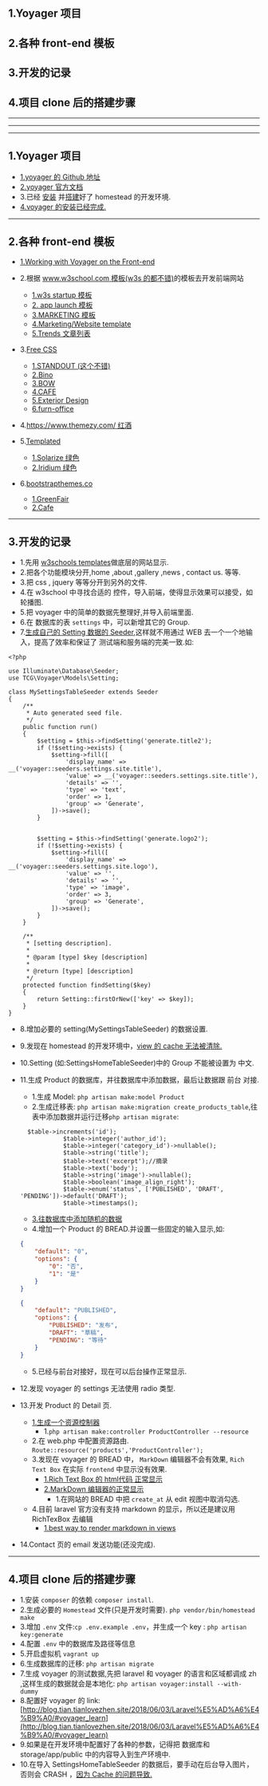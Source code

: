 ## 1.Yoyager 项目
## 2.各种 front-end 模板
## 3.开发的记录
## 4.项目 clone 后的搭建步骤

***
***
***

## 1.Yoyager 项目

* [1.yoyager 的 Github 地址](https://github.com/the-control-group/voyager)
* [2.yoyager 官方文档](https://voyager.readme.io/docs)
* 3.已经 [安装](https://laravel-china.org/docs/laravel/5.6/installation/1352) 并[搭建](https://laravel-china.org/docs/laravel/5.6/homestead/1355#configuring-homestead)好了 homestead 的开发环境.
* [4.voyager 的安装已经完成.](https://github.com/the-control-group/voyager)

***

## 2.各种 front-end 模板
* [1.Working with Voyager on the Front-end](https://devdojo.com/blog/tutorials/working-with-voyager-on-the-front-end)
* 2.根据 [www.w3school.com 模板(w3s 的都不错)](https://www.w3schools.com/w3css/w3css_templates.asp)的模板去开发前端网站
    * [1.w3s startup 模板](https://www.w3schools.com/w3css/tryw3css_templates_startup.htm#about)
    * [2. app launch 模板](https://www.w3schools.com/w3css/tryw3css_templates_app_launch.htm)
    * [3.MARKETING 模板](https://www.w3schools.com/w3css/tryw3css_templates_marketing.htm#)
    * [4.Marketing/Website template](https://www.w3schools.com/w3css/tryw3css_templates_website.htm#)
    * [5.Trends 文章列表](https://www.w3schools.com/w3css/tryit.asp?filename=tryw3css_trends_single)
* 3.[Free CSS](https://www.free-css.com/)
    * [1.STANDOUT (这个不错)](https://www.free-css.com/free-css-templates/page228/standout)
    * [2.Bino](https://www.free-css.com/free-css-templates/page228/bino)
    * [3.BOW](https://www.free-css.com/free-css-templates/page224/bow)
    * [4.CAFE](https://www.free-css.com/free-css-templates/page193/cafe)
    * [5.Exterior Design](https://www.free-css.com/free-css-templates/page165/exterior-design)
    * [6.furn-office](https://www.free-css.com/free-css-templates/page90/furn-office)
    
* 4.[https://www.themezy.com/ 红酒](https://www.themezy.com/free-website-templates/245-winery-free-responsive-website-template)

* 5.[Templated](https://templated.co/)
    * [1.Solarize 绿色](https://templated.co/solarize)
    * [2.Iridium 绿色](https://templated.co/iridium)
* 6.[bootstrapthemes.co](https://bootstrapthemes.co/)
    * [1.GreenFair](https://bootstrapthemes.co/item/greenfair-one-page-html5-template/)
    * [2.Cafe](https://bootstrapthemes.co/item/cafe-restaurant-free-website-template/)

***

## 3.开发的记录
* 1.先用 [w3schools templates](https://www.w3schools.com/w3css/tryw3css_templates_startup.htm#work)做底层的网站显示.
* 2.把各个功能模块分开,home ,about ,gallery ,news , contact us.  等等.
* 3.把 css , jquery 等等分开到另外的文件.
* 4.在 w3school 中寻找合适的 控件，导入前端，使得显示效果可以接受，如 轮播图.
* 5.把 voyager 中的简单的数据先整理好,并导入前端里面.
* 6.在 数据库的表 `settings` 中，可以新增其它的 Group.
* 7.[生成自己的 Setting 数据的 Seeder](http://blog.tian.tianlovezhen.site/2018/06/03/Laravel%E5%AD%A6%E4%B9%A0/#data_insert),这样就不用通过 WEB 去一个一个地输入，提高了效率和保证了
测试端和服务端的完美一致.如:

```angular2html
<?php

use Illuminate\Database\Seeder;
use TCG\Voyager\Models\Setting;

class MySettingsTableSeeder extends Seeder
{
    /**
     * Auto generated seed file.
     */
    public function run()
    {
        $setting = $this->findSetting('generate.title2');
        if (!$setting->exists) {
            $setting->fill([
                'display_name' => __('voyager::seeders.settings.site.title'),
                'value' => __('voyager::seeders.settings.site.title'),
                'details' => '',
                'type' => 'text',
                'order' => 1,
                'group' => 'Generate',
            ])->save();
        }


        $setting = $this->findSetting('generate.logo2');
        if (!$setting->exists) {
            $setting->fill([
                'display_name' => __('voyager::seeders.settings.site.logo'),
                'value' => '',
                'details' => '',
                'type' => 'image',
                'order' => 3,
                'group' => 'Generate',
            ])->save();
        }
    }

    /**
     * [setting description].
     *
     * @param [type] $key [description]
     *
     * @return [type] [description]
     */
    protected function findSetting($key)
    {
        return Setting::firstOrNew(['key' => $key]);
    }
}

```

* 8.增加必要的 setting(MySettingsTableSeeder) 的数据设置.
* 9.发现在 homestead 的开发环境中，[view 的 cache 无法被清除.](http://blog.tian.tianlovezhen.site/2018/06/03/Laravel%E5%AD%A6%E4%B9%A0/#cache_clear)
* 10.Setting (如:SettingsHomeTableSeeder)中的 Group 不能被设置为 中文.
* 11.生成 Product 的数据库，并往数据库中添加数据，最后让数据跟 前台 对接.
    * 1.生成 Model: `php artisan make:model Product`
    * 2.生成迁移表: `php artisan make:migration create_products_table`,往表中添加数据并运行迁移`php artisan migrate`:
    ```angular2html
      $table->increments('id');
                $table->integer('author_id');
                $table->integer('category_id')->nullable();
                $table->string('title');
                $table->text('excerpt');//摘录
                $table->text('body');
                $table->string('image')->nullable();
                $table->boolean('image_align_right');
                $table->enum('status', ['PUBLISHED', 'DRAFT', 'PENDING'])->default('DRAFT');
                $table->timestamps();

    ```
    * [3.往数据库中添加随机的数据](http://blog.tian.tianlovezhen.site/2018/06/03/Laravel%E5%AD%A6%E4%B9%A0/#cache_clear)
    * 4.增加一个 Product 的 BREAD.并设置一些固定的输入显示,如:
    ```json
    {
        "default": "0",
        "options": {
            "0": "否",
            "1": "是"
        }
    }
    ```
    
    ```json
    {
        "default": "PUBLISHED",
        "options": {
            "PUBLISHED": "发布",
            "DRAFT": "草稿",
            "PENDING": "等待"
        }
    }
    ```
   * 5.已经与前台对接好，现在可以后台操作正常显示.

* 12.发现 voyager 的 settings 无法使用 radio 类型.

* 13.开发 Product 的 Detail 页.
    * [1.生成一个资源控制器](https://laravel-china.org/docs/laravel/5.6/controllers/1366#resource-controllers)
        * 1.`php artisan make:controller ProductController --resource`
    * 2.在 web.php 中配置资源路由. `Route::resource('products','ProductController');`
    * 3.发现在  voyager 的 BREAD 中， `MarkDown` 编辑器不会有效果, `Rich Text Box` 在实际 `frontend` 中显示没有效果.
        * [1.Rich Text Box 的 html代码 正常显示](https://github.com/the-control-group/voyager/issues/1081)
        * [2.MarkDown 编辑器的正常显示](https://github.com/the-control-group/voyager/issues/1847)
            * 1.在网站的 BREAD 中把 `create_at` 从 edit 视图中取消勾选.
    * 4.目前 laravel 官方没有支持 markdown 的显示，所以还是建议用 RichTexBox 去编辑
        * [1.best way to render markdown in views](https://laracasts.com/discuss/channels/laravel/best-way-to-render-markdown-in-views)
        
        
* 14.Contact 页的 email 发送功能(还没完成).   
        
        
        
***

## 4.项目 clone 后的搭建步骤
* 1.安装 `composer` 的依赖 `composer install`.
* 2.生成必要的 `Homestead` 文件(只是开发时需要). `php vendor/bin/homestead make`
* 3.增加 `.env` 文件:`cp .env.example .env`，并生成一个 key : `php artisan key:generate`
* 4.配置 `.env` 中的数据库及路径等信息
* 5.开启虚拟机 `vagrant up`
* 6.生成数据库的迁移: `php artisan migrate`
* 7.生成 voyager 的测试数据,先把 laravel 和 voyager 的语言和区域都调成 zh ,这样生成的数据就会是本地化: `php artisan voyager:install --with-dummy`
* 8.配置好 voyager 的 link: [http://blog.tian.tianlovezhen.site/2018/06/03/Laravel%E5%AD%A6%E4%B9%A0/#voyager_learn](http://blog.tian.tianlovezhen.site/2018/06/03/Laravel%E5%AD%A6%E4%B9%A0/#voyager_learn)
* 9.如果是在开发环境中配置好了各种的参数，记得把 数据库和 storage/app/public 中的内容导入到生产环境中.
* 10.在导入 SettingsHomeTableSeeder 的数据后，要手动在后台导入图片，否则会 CRASH ，[因为 Cache 的问题导致.](http://blog.tian.tianlovezhen.site/2018/06/03/Laravel%E5%AD%A6%E4%B9%A0/#cache_clear)


